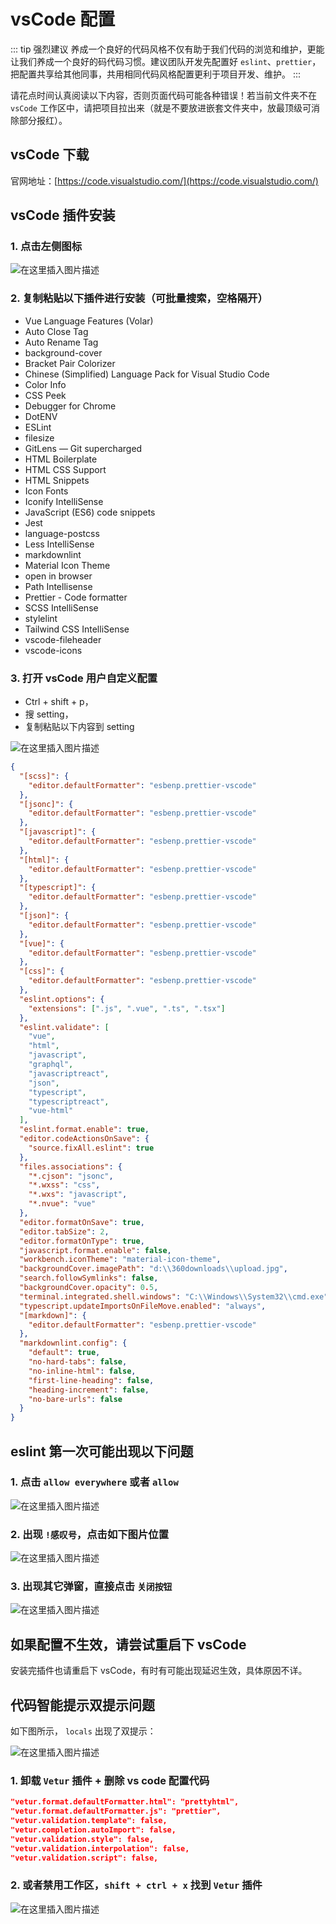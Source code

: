 # vsCode 配置

::: tip 强烈建议
养成一个良好的代码风格不仅有助于我们代码的浏览和维护，更能让我们养成一个良好的码代码习惯。建议团队开发先配置好 `eslint`、`prettier`，把配置共享给其他同事，共用相同代码风格配置更利于项目开发、维护。
:::

请花点时间认真阅读以下内容，否则页面代码可能各种错误！若当前文件夹不在 `vsCode` 工作区中，请把项目拉出来（就是不要放进嵌套文件夹中，放最顶级可消除部分报红）。

## vsCode 下载

官网地址：[https://code.visualstudio.com/](https://code.visualstudio.com/)

## vsCode 插件安装

### 1. 点击左侧图标

![在这里插入图片描述](https://img-blog.csdnimg.cn/202103142212293.png)

### 2. 复制粘贴以下插件进行安装（可批量搜索，空格隔开）

- Vue Language Features (Volar)
- Auto Close Tag
- Auto Rename Tag
- background-cover
- Bracket Pair Colorizer
- Chinese (Simplified) Language Pack for Visual Studio Code
- Color Info
- CSS Peek
- Debugger for Chrome
- DotENV
- ESLint
- filesize
- GitLens — Git supercharged
- HTML Boilerplate
- HTML CSS Support
- HTML Snippets
- Icon Fonts
- Iconify IntelliSense
- JavaScript (ES6) code snippets
- Jest
- language-postcss
- Less IntelliSense
- markdownlint
- Material Icon Theme
- open in browser
- Path Intellisense
- Prettier - Code formatter
- SCSS IntelliSense
- stylelint
- Tailwind CSS IntelliSense
- vscode-fileheader
- vscode-icons

### 3. 打开 vsCode 用户自定义配置

- Ctrl + shift + p，
- 搜 setting，
- 复制粘贴以下内容到 setting

![在这里插入图片描述](https://img-blog.csdnimg.cn/20210314234313337.png?x-oss-process=image/watermark,type_ZmFuZ3poZW5naGVpdGk,shadow_10,text_aHR0cHM6Ly9ibG9nLmNzZG4ubmV0L3FxXzM0NDUwNzQx,size_16,color_FFFFFF,t_70)

```json
{
  "[scss]": {
    "editor.defaultFormatter": "esbenp.prettier-vscode"
  },
  "[jsonc]": {
    "editor.defaultFormatter": "esbenp.prettier-vscode"
  },
  "[javascript]": {
    "editor.defaultFormatter": "esbenp.prettier-vscode"
  },
  "[html]": {
    "editor.defaultFormatter": "esbenp.prettier-vscode"
  },
  "[typescript]": {
    "editor.defaultFormatter": "esbenp.prettier-vscode"
  },
  "[json]": {
    "editor.defaultFormatter": "esbenp.prettier-vscode"
  },
  "[vue]": {
    "editor.defaultFormatter": "esbenp.prettier-vscode"
  },
  "[css]": {
    "editor.defaultFormatter": "esbenp.prettier-vscode"
  },
  "eslint.options": {
    "extensions": [".js", ".vue", ".ts", ".tsx"]
  },
  "eslint.validate": [
    "vue",
    "html",
    "javascript",
    "graphql",
    "javascriptreact",
    "json",
    "typescript",
    "typescriptreact",
    "vue-html"
  ],
  "eslint.format.enable": true,
  "editor.codeActionsOnSave": {
    "source.fixAll.eslint": true
  },
  "files.associations": {
    "*.cjson": "jsonc",
    "*.wxss": "css",
    "*.wxs": "javascript",
    "*.nvue": "vue"
  },
  "editor.formatOnSave": true,
  "editor.tabSize": 2,
  "editor.formatOnType": true,
  "javascript.format.enable": false,
  "workbench.iconTheme": "material-icon-theme",
  "backgroundCover.imagePath": "d:\\360downloads\\upload.jpg",
  "search.followSymlinks": false,
  "backgroundCover.opacity": 0.5,
  "terminal.integrated.shell.windows": "C:\\Windows\\System32\\cmd.exe",
  "typescript.updateImportsOnFileMove.enabled": "always",
  "[markdown]": {
    "editor.defaultFormatter": "esbenp.prettier-vscode"
  },
  "markdownlint.config": {
    "default": true,
    "no-hard-tabs": false,
    "no-inline-html": false,
    "first-line-heading": false,
    "heading-increment": false,
    "no-bare-urls": false
  }
}
```

## eslint 第一次可能出现以下问题

### 1. 点击 `allow everywhere` 或者 `allow`

![在这里插入图片描述](https://img-blog.csdnimg.cn/20210314235038442.png?x-oss-process=image/watermark,type_ZmFuZ3poZW5naGVpdGk,shadow_10,text_aHR0cHM6Ly9ibG9nLmNzZG4ubmV0L3FxXzM0NDUwNzQx,size_16,color_FFFFFF,t_70)

### 2. 出现 `!感叹号`，点击如下图片位置

![在这里插入图片描述](https://img-blog.csdnimg.cn/20210314235243151.png)

### 3. 出现其它弹窗，直接点击 `关闭按钮`

![在这里插入图片描述](https://img-blog.csdnimg.cn/20210315104826364.png)

## 如果配置不生效，请尝试重启下 vsCode

安装完插件也请重启下 vsCode，有时有可能出现延迟生效，具体原因不详。

## 代码智能提示双提示问题

如下图所示， `locals` 出现了双提示：

![在这里插入图片描述](https://img-blog.csdnimg.cn/4144c48d59c74b9eb312ddfb47ff9263.png)

### 1. 卸载 `Vetur` 插件 + 删除 vs code 配置代码

```json
"vetur.format.defaultFormatter.html": "prettyhtml",
"vetur.format.defaultFormatter.js": "prettier",
"vetur.validation.template": false,
"vetur.completion.autoImport": false,
"vetur.validation.style": false,
"vetur.validation.interpolation": false,
"vetur.validation.script": false,
```

### 2. 或者禁用工作区，`shift + ctrl + x` 找到 `Vetur` 插件

![在这里插入图片描述](https://img-blog.csdnimg.cn/a9dc3bd472e14712852fa8d4e85b7f3f.png)
